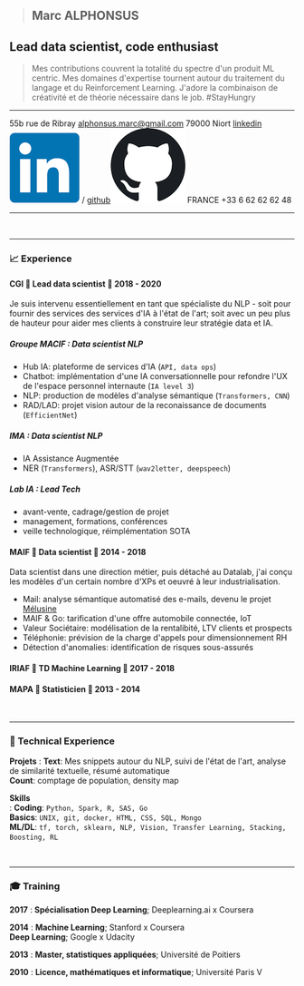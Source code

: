 > ## Marc ALPHONSUS

## Lead data scientist, code enthusiast

> Mes contributions couvrent la totalité du spectre d'un produit ML centric. Mes domaines d'expertise tournent autour du traitement du langage et du Reinforcement Learning.
> J'adore la combinaison de créativité et de théorie nécessaire dans le job. #StayHungry

-------------------        --------------------------------------------------------
55b rue de Ribray                                          alphonsus.marc@gmail.com
79000 Niort                   [linkedin![link](assets/linkedin.png)](http://linkedin.com/in/marc-alphonsus) / [github![link](assets/github.png)](https://github.com/marcalph)
FRANCE                                                            +33 6 62 62 62 48
-------------------        --------------------------------------------------------




&nbsp;
&nbsp;
&nbsp;
&nbsp;

------


### 📈 Experience

#### CGI 🧢 Lead data scientist 📆 2018 - 2020

Je suis intervenu essentiellement en tant que spécialiste du NLP - soit pour fournir des services des services d'IA à l'état de l'art; soit avec un peu plus de hauteur pour aider mes clients à construire leur stratégie data et IA.

##### Groupe MACIF : Data scientist NLP

* Hub IA: plateforme de services d'IA (`API, data ops`)
* Chatbot: implémentation d'une IA conversationnelle pour refondre l'UX de l'espace personnel internaute  (`IA level 3`)
* NLP: production de modèles d'analyse sémantique (`Transformers, CNN`)
* RAD/LAD: projet vision autour de la reconaissance de documents (`EfficientNet`)


##### IMA : Data scientist NLP

* IA Assistance Augmentée
* NER (`Transformers`), ASR/STT (`wav2letter, deepspeech`)

##### Lab IA : Lead Tech

* avant-vente, cadrage/gestion de projet
* management, formations, conférences
* veille technologique, réimplémentation SOTA


#### MAIF 🧢 Data scientist 📆 2014 - 2018

Data scientist dans une direction métier, puis détaché au Datalab, j'ai conçu les modèles d'un certain nombre d'XPs et oeuvré à leur industrialisation.

* Mail: analyse sémantique automatisé des e-mails, devenu le projet [Mélusine](https://github.com/MAIF/melusine)
* MAIF & Go: tarification d'une offre automobile connectée, IoT
* Valeur Sociétaire: modélisation de la rentalibité, LTV clients et prospects
* Téléphonie: prévision de la charge d'appels pour dimensionnement RH
* Détection d'anomalies: identification de risques sous-assurés


#### IRIAF 🧢 TD Machine Learning 📆 2017 - 2018
#### MAPA 🧢 Statisticien 📆 2013 - 2014
&nbsp;
&nbsp;

------

### 🚀 Technical Experience
**Projets**
:   **Text**: Mes snippets autour du NLP, suivi de l'état de l'art, analyse de similarité textuelle, résumé automatique  
    **Count**: comptage de population, density map

**Skills**  
:   **Coding**: `Python, Spark, R, SAS, Go`  
    **Basics**: `UNIX, git, docker, HTML, CSS, SQL, Mongo`  
    **ML/DL**: `tf, torch, sklearn, NLP, Vision, Transfer Learning, Stacking, Boosting, RL`

&nbsp;
&nbsp;

------

### 🎓 Training


**2017**
:   **Spécialisation Deep Learning**; Deeplearning.ai x Coursera

**2014**
:   **Machine Learning**; Stanford x Coursera  
    **Deep Learning**; Google x Udacity

**2013**
:   **Master, statistiques appliquées**; Université de Poitiers

**2010**
:   **Licence, mathématiques et informatique**; Université Paris V 